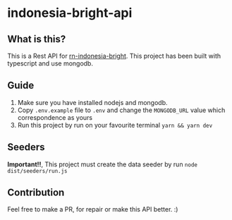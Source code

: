# indonesia-bright-api

## What is this?
This is a Rest API for [rn-indonesia-bright](https://github.com/awank100/rn-indonesia-bright). This project has been built with typescript and use mongodb.

## Guide
1. Make sure you have installed nodejs and mongodb.
1. Copy `.env.example` file to `.env` and change the `MONGODB_URL` value which correspondence as yours
1. Run this project by run on your favourite terminal `yarn && yarn dev`

## Seeders
**Important!!**, This project must create the data seeder by run `node dist/seeders/run.js`

## Contribution
Feel free to make a PR, for repair or make this API better. :)